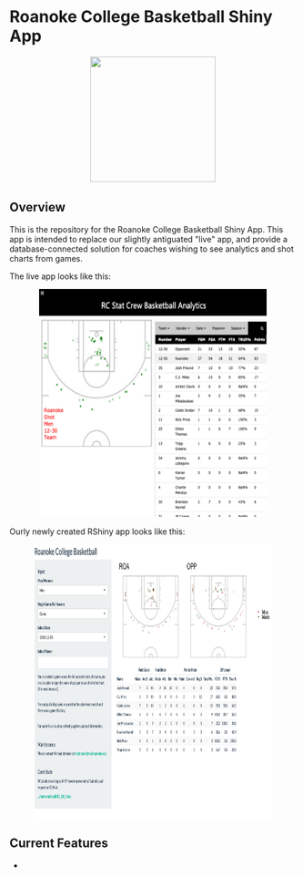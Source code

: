 # Roanoke College Basketball Shiny App

<p align="center">
  <img width="220" height="220" src="https://cdn.prestosports.com/action/cdn/logos/rpi/578/mbkb.png">
</p>

## Overview
This is the repository for the Roanoke College Basketball Shiny App. This app is intended to replace our slightly antiguated "live" app, and provide a database-connected solution for coaches wishing to see analytics and shot charts from games. 

The live app looks like this:

<p align="center">
  <img width="400" height="400" src="images/ex1.png">
</p>

Ourly newly created RShiny app looks like this:

<p align="center">
  <img width="420" height="480" src="images/ex2.png">
</p>

## Current Features

  - 

